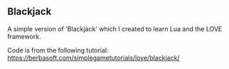 ## Blackjack

A simple version of 'Blackjack' which I created to learn Lua and the LOVE framework.

Code is from the following tutorial:
https://berbasoft.com/simplegametutorials/love/blackjack/

